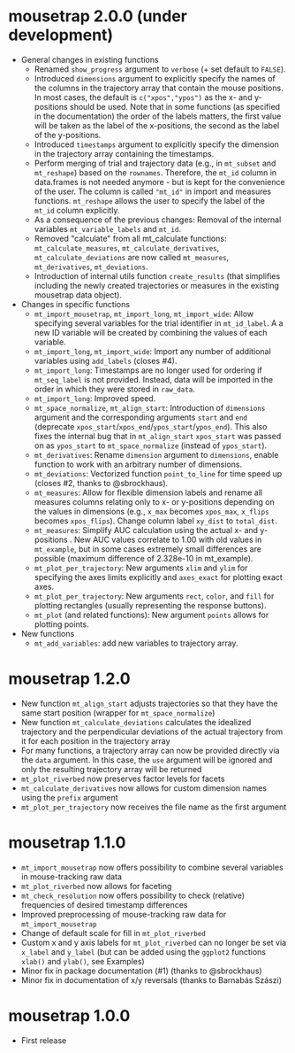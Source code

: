 # mousetrap 2.0.0 (under development)
* General changes in existing functions
  * Renamed `show_progress` argument to `verbose` (+ set default to `FALSE`).
  * Introduced `dimensions` argument to explicitly specify the names of the columns in the trajectory array that contain the mouse positions. In most cases, the default is `c("xpos","ypos")` as the x- and y-positions should be used. Note that in some functions (as specified in the documentation) the order of the labels matters, the first value will be taken as the label of the x-positions, the second as the label of the y-positions.
  * Introduced `timestamps` argument to explicitly specify the dimension in the trajectory array containing the timestamps.
  * Perform merging of trial and trajectory data (e.g., in `mt_subset` and `mt_reshape`) based on the `rownames`. Therefore, the `mt_id` column in data.frames is not needed anymore - but is kept for the convenience of the user. The column is called `"mt_id"` in import and measures functions. `mt_reshape` allows the user to specify the label of the `mt_id` column explicitly.
  * As a consequence of the previous changes: Removal of the internal variables `mt_variable_labels` and `mt_id`.
  * Removed "calculate" from all mt_calculate functions: `mt_calculate_measures`, `mt_calculate_derivatives`, `mt_calculate_deviations` are now called `mt_measures`, `mt_derivatives`, `mt_deviations`.
  * Introduction of internal utils function `create_results` (that simplifies including the newly created trajectories or measures in the existing mousetrap data object).
* Changes in specific functions
  * `mt_import_mousetrap`, `mt_import_long`, `mt_import_wide`: Allow specifying several variables for the trial identifier in `mt_id_label`. A a new ID variable will be created by combining the values of each variable.
  * `mt_import_long`, `mt_import_wide`: Import any number of additional variables using `add_labels` (closes #4).
  * `mt_import_long`: Timestamps are no longer used for ordering if `mt_seq_label` is not provided. Instead, data will be imported in the order in which they were stored in `raw_data`.
  * `mt_import_long`: Improved speed.
  * `mt_space_normalize`, `mt_align_start`: Introduction of `dimensions` argument and the corresponding arguments `start` and `end` (deprecate `xpos_start`/`xpos_end`/`ypos_start`/`ypos_end`). This also fixes the internal bug that in `mt_align_start` `xpos_start` was passed on as `ypos_start` to `mt_space_normalize` (instead of `ypos_start`).
  * `mt_derivatives`: Rename `dimension` argument to `dimensions`, enable function  to work with an arbitrary number of dimensions.
  * `mt_deviations`: Vectorized function `point_to_line` for time speed up (closes #2, thanks to @sbrockhaus).
  * `mt_measures`: Allow for flexible dimension labels and rename all measures columns relating only to x- or y-positions depending on the values in dimensions (e.g., `x_max` becomes `xpos_max`, `x_flips` becomes `xpos_flips`). Change column label `xy_dist` to `total_dist`.
  * `mt_measures`: Simplify AUC calculation using the actual x- and y-positions . New AUC values correlate to 1.00 with old values in `mt_example`, but in some cases extremely small differences are possible (maximum difference of 2.328e-10 in mt_example).
  * `mt_plot_per_trajectory`: New arguments `xlim` and `ylim` for specifying the axes limits explicitly and `axes_exact` for plotting exact axes.
  * `mt_plot_per_trajectory`: New arguments `rect`, `color`, and `fill` for plotting rectangles (usually representing the response buttons).
  * `mt_plot` (and related functions): New argument `points` allows for plotting points.
* New functions
  * `mt_add_variables`: add new variables to trajectory array.

# mousetrap 1.2.0
* New function `mt_align_start` adjusts trajectories so that they have the same start position (wrapper for `mt_space_normalize`)
* New function `mt_calculate_deviations` calculates the idealized trajectory and the perpendicular deviations of the actual trajectory from it for each position in the trajectory array
* For many functions, a trajectory array can now be provided directly via the `data` argument. In this case, the `use` argument will be ignored and only the resulting trajectory array will be returned
* `mt_plot_riverbed` now preserves factor levels for facets
* `mt_calculate_derivatives` now allows for custom dimension names using the `prefix` argument
* `mt_plot_per_trajectory` now receives the file name as the first argument

# mousetrap 1.1.0
* `mt_import_mousetrap` now offers possibility to combine several variables in mouse-tracking raw data
* `mt_plot_riverbed` now allows for faceting
* `mt_check_resolution` now offers possibility to check (relative) frequencies of desired timestamp differences
* Improved preprocessing of mouse-tracking raw data for `mt_import_mousetrap`
* Change of default scale for fill in `mt_plot_riverbed`
* Custom x and y axis labels for `mt_plot_riverbed` can no longer be set via `x_label` and `y_label` (but can be added using the `ggplot2` functions `xlab()` and `ylab()`, see Examples)
* Minor fix in package documentation (#1) (thanks to @sbrockhaus) 
* Minor fix in documentation of x/y reversals (thanks to Barnabás Szászi)

# mousetrap 1.0.0
* First release
